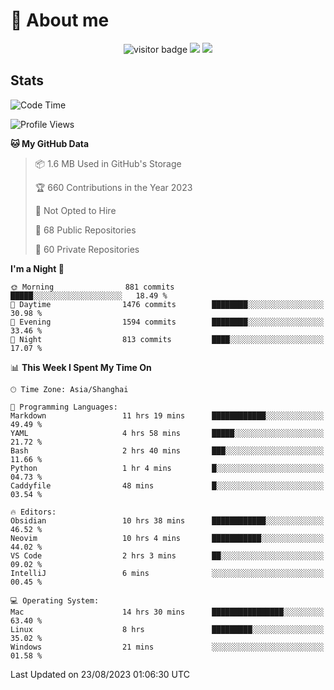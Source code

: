 <!-- ![](https://youpai.roccoshi.top/img/20200804214216.png) -->

# 🧐 About me
 
<p align="center">
<img src="https://visitor-badge.laobi.icu/badge?page_id=Lincest.Lincest&title=hits" alt="visitor badge"/>
<a href="mailto:imroccoshi@gmail.com"><img src="https://img.shields.io/badge/gmail-imroccoshi%40gmail.com-red"></a>
<a href="https://blog.roccoshi.top"><img src="https://img.shields.io/badge/blog-roccoshi-green"></a>
</p>

## Stats

<!--START_SECTION:waka-->
![Code Time](http://img.shields.io/badge/Code%20Time-535%20hrs%2012%20mins-blue)

![Profile Views](http://img.shields.io/badge/Profile%20Views-2-blue)

**🐱 My GitHub Data** 

> 📦 1.6 MB Used in GitHub's Storage 
 > 
> 🏆 660 Contributions in the Year 2023
 > 
> 🚫 Not Opted to Hire
 > 
> 📜 68 Public Repositories 
 > 
> 🔑 60 Private Repositories 
 > 
**I'm a Night 🦉** 

```text
🌞 Morning                881 commits         █████░░░░░░░░░░░░░░░░░░░░   18.49 % 
🌆 Daytime                1476 commits        ████████░░░░░░░░░░░░░░░░░   30.98 % 
🌃 Evening                1594 commits        ████████░░░░░░░░░░░░░░░░░   33.46 % 
🌙 Night                  813 commits         ████░░░░░░░░░░░░░░░░░░░░░   17.07 % 
```


📊 **This Week I Spent My Time On** 

```text
🕑︎ Time Zone: Asia/Shanghai

💬 Programming Languages: 
Markdown                 11 hrs 19 mins      ████████████░░░░░░░░░░░░░   49.49 % 
YAML                     4 hrs 58 mins       █████░░░░░░░░░░░░░░░░░░░░   21.72 % 
Bash                     2 hrs 40 mins       ███░░░░░░░░░░░░░░░░░░░░░░   11.66 % 
Python                   1 hr 4 mins         █░░░░░░░░░░░░░░░░░░░░░░░░   04.73 % 
Caddyfile                48 mins             █░░░░░░░░░░░░░░░░░░░░░░░░   03.54 % 

🔥 Editors: 
Obsidian                 10 hrs 38 mins      ████████████░░░░░░░░░░░░░   46.52 % 
Neovim                   10 hrs 4 mins       ███████████░░░░░░░░░░░░░░   44.02 % 
VS Code                  2 hrs 3 mins        ██░░░░░░░░░░░░░░░░░░░░░░░   09.02 % 
IntelliJ                 6 mins              ░░░░░░░░░░░░░░░░░░░░░░░░░   00.45 % 

💻 Operating System: 
Mac                      14 hrs 30 mins      ████████████████░░░░░░░░░   63.40 % 
Linux                    8 hrs               █████████░░░░░░░░░░░░░░░░   35.02 % 
Windows                  21 mins             ░░░░░░░░░░░░░░░░░░░░░░░░░   01.58 % 
```


 Last Updated on 23/08/2023 01:06:30 UTC
<!--END_SECTION:waka-->


